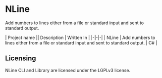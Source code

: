 # NLine
Add numbers to lines either from a file or standard input and sent to standard output.

| Project name || Description | Written  In |
|-|-|-|
| NLine | Add numbers to lines either from a file or standard input and sent to standard output. | C# |


## Licensing
NLine CLI and Library are licensed under the LGPLv3 license.
